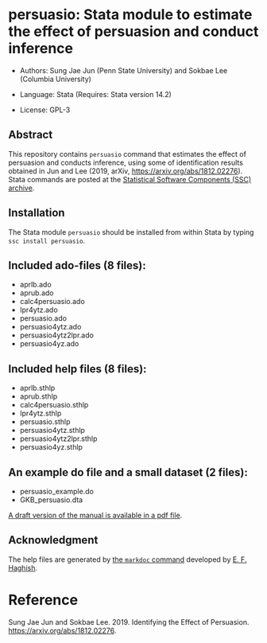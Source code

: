 # persuasio: Stata module to estimate the effect of persuasion and conduct inference

- Authors: Sung Jae Jun (Penn State University) and Sokbae Lee (Columbia University)

- Language: Stata (Requires: Stata version 14.2)

- License: GPL-3

## Abstract 

This repository contains `persuasio` command that estimates
the effect of persuasion and conducts inference, using some of identification results obtained in Jun and Lee (2019, arXiv, https://arxiv.org/abs/1812.02276). 
Stata commands are posted at the [Statistical Software Components (SSC) archive](https://ideas.repec.org/c/boc/bocode/s458902.html). 

## Installation

The Stata module `persuasio` should be installed from within Stata by typing `ssc install persuasio`.

## Included ado-files (8 files):

- aprlb.ado 
- aprub.ado 
- calc4persuasio.ado 
- lpr4ytz.ado
- persuasio.ado 
- persuasio4ytz.ado 
- persuasio4ytz2lpr.ado
- persuasio4yz.ado 

## Included help files (8 files):

- aprlb.sthlp 
- aprub.sthlp 
- calc4persuasio.sthlp 
- lpr4ytz.sthlp
- persuasio.sthlp 
- persuasio4ytz.sthlp 
- persuasio4ytz2lpr.sthlp
- persuasio4yz.sthlp 

## An example do file and a small dataset (2 files):

- persuasio_example.do
- GKB_persuasio.dta

[A draft version of the manual is available in a pdf file](https://github.com/sokbae/persuasio/blob/master/docs/persuasio_stata_manual.pdf).

## Acknowledgment

The help files are generated by [the `markdoc` command](http://haghish.github.io/markdoc/) developed by [E. F. Haghish](https://github.com/haghish). 

# Reference
Sung Jae Jun and Sokbae Lee. 2019. Identifying the Effect of Persuasion. https://arxiv.org/abs/1812.02276.



